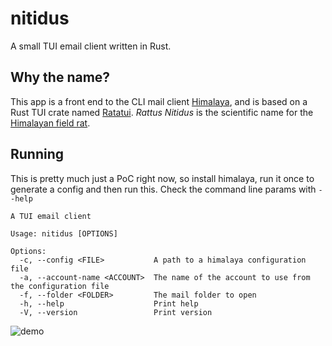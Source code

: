 # nitidus

A small TUI email client written in Rust.

## Why the name?

This app is a front end to the CLI mail client [Himalaya], and is based on a Rust TUI crate named
[Ratatui]. *Rattus Nitidus* is the scientific name for the [Himalayan field rat].

[Himalaya]: https://pimalaya.org/himalaya/
[Ratatui]: https://crates.io/crates/ratatui
[Himalayan field rat]: https://en.wikipedia.org/wiki/Himalayan_field_rat

## Running

This is pretty much just a PoC right now, so install himalaya, run it once to generate a config and
then run this. Check the command line params with `--help`

```text
A TUI email client

Usage: nitidus [OPTIONS]

Options:
  -c, --config <FILE>           A path to a himalaya configuration file
  -a, --account-name <ACCOUNT>  The name of the account to use from the configuration file
  -f, --folder <FOLDER>         The mail folder to open
  -h, --help                    Print help
  -V, --version                 Print version
```

![demo](https://github.com/joshka/nitidus/assets/381361/889b752f-b5e2-4393-bb19-071190c9fc25)
